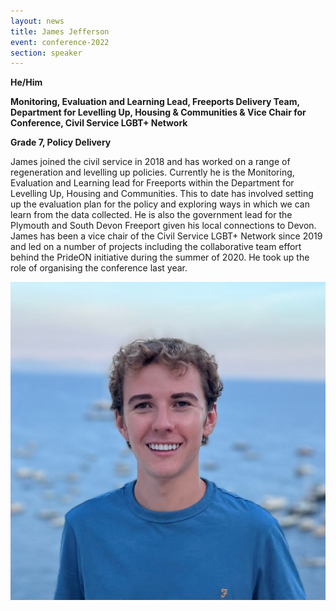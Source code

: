 ```yaml
---
layout: news
title: James Jefferson
event: conference-2022
section: speaker
---
```

**H﻿e/Him**

**Monitoring, Evaluation and Learning Lead, Freeports Delivery Team, Department for Levelling Up, Housing & Communities & Vice Chair for Conference, Civil Service LGBT+ Network**

**G﻿rade 7, Policy Delivery**

James joined the civil service in 2018 and has worked on a range of regeneration and levelling up policies. Currently he is the Monitoring, Evaluation and Learning lead for Freeports within the Department for Levelling Up, Housing and Communities. This to date has involved setting up the evaluation plan for the policy and exploring ways in which we can learn from the data collected. He is also the government lead for the Plymouth and South Devon Freeport given his local connections to Devon. James has been a vice chair of the Civil Service LGBT+ Network since 2019 and led on a number of projects including the collaborative team effort behind the PrideON initiative during the summer of 2020. He took up the role of organising the conference last year.

![](/assets/images/uploads/james_jeff-new.jpg)